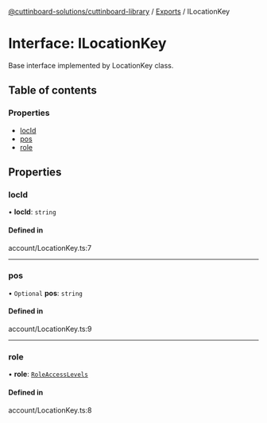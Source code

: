 [@cuttinboard-solutions/cuttinboard-library](../README.md) / [Exports](../modules.md) / ILocationKey

# Interface: ILocationKey

Base interface implemented by LocationKey class.

## Table of contents

### Properties

- [locId](ILocationKey.md#locid)
- [pos](ILocationKey.md#pos)
- [role](ILocationKey.md#role)

## Properties

### locId

• **locId**: `string`

#### Defined in

account/LocationKey.ts:7

___

### pos

• `Optional` **pos**: `string`

#### Defined in

account/LocationKey.ts:9

___

### role

• **role**: [`RoleAccessLevels`](../enums/RoleAccessLevels.md)

#### Defined in

account/LocationKey.ts:8
